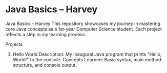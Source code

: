 # Java Basics – Harvey
Java Basics – Harvey
This repository showcases my journey in mastering core Java concepts as a 1st-year Computer Science student. Each project reflects a step in my learning process.

Projects
1. Hello World
Description: My inaugural Java program that prints "Hello, World!" to the console.
Concepts Learned: Basic syntax, main method structure, and console output.
